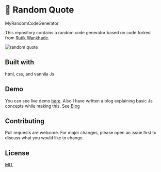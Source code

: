 # 💬 Random Quote
MyRandomCodeGenerator

This repository contains a random code generator based on code forked from [Rutik Wankhade]((https://github.com/rutikwankhade/Random-Quote)).


![random quote](https://user-images.githubusercontent.com/47467468/88476802-fc964680-cf58-11ea-9413-64ac4c87fa38.png)

## Built with
html, css, and vannila Js

## Demo
You can see live demo [here](https://randomquot.now.sh).
Also I have written a blog explaining basic Js concepts while making this. See [Blog](https://blog.rutikwankhade.dev/learn-javascript-concepts-by-building-a-random-quote-generator-ck87070ks00lw9ls1elshm606)

## Contributing
Pull requests are welcome. For major changes, please open an issue first to discuss what you would like to change.


## License
[MIT](https://choosealicense.com/licenses/mit/)

